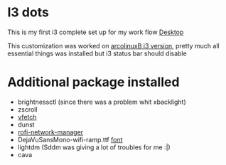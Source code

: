 # I3 dots
This is my first i3 complete set up for my work flow 
[Desktop](archi3.gif)

This customization was worked on [arcolinuxB i3 version](https://www.arcolinux.info/downloads/), pretty much all essential things was installed but i3 status bar should disable 

# Additional package installed  

- brightnessctl (since there was a problem whit xbacklight)
- zscroll
- [vfetch](https://github.com/Lorago/vfetch)
- dunst
- [rofi-network-manager](https://github.com/P3rf/rofi-network-manager#requirements)
- DejaVuSansMono-wifi-ramp.ttf [font](https://github.com/isaif/polybar-wifi-ramp-icons)
- lightdm (Sddm was giving a lot of troubles for me :|)
- cava 


